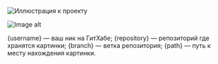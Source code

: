 ![Иллюстрация к проекту](https://github.com/jon/coolproject/raw/main/image/image.png)

![Image alt](https://github.com/{AndriiDobronos}/{React-Native_homework_3_26_01_2024}/raw/{main}/{src/screnshots}/photo_2024-01-26_08-27-36.jpg)

{username} — ваш ник на ГитХабе;
{repository} — репозиторий где хранятся картинки;
{branch} — ветка репозитория;
{path} — путь к месту нахождения картинки.